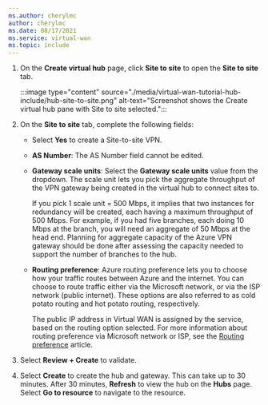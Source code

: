 ```yaml
---
ms.author: cherylmc
author: cherylmc
ms.date: 08/17/2021
ms.service: virtual-wan
ms.topic: include
---
```


1. On the **Create virtual hub** page, click **Site to site** to open the **Site to site** tab.

   :::image type="content" source="./media/virtual-wan-tutorial-hub-include/hub-site-to-site.png" alt-text="Screenshot shows the Create virtual hub pane with Site to site selected.":::

1. On the **Site to site** tab, complete the following fields:

   * Select **Yes** to create a Site-to-site VPN.
   * **AS Number**: The AS Number field cannot be edited.
   * **Gateway scale units**: Select the **Gateway scale units** value from the dropdown. The scale unit lets you pick the aggregate throughput of the VPN gateway being created in the virtual hub to connect sites to. 

     If you pick 1 scale unit = 500 Mbps, it implies that two instances for redundancy will be created, each having a maximum throughput of 500 Mbps. For example, if you had five branches, each doing 10 Mbps at the branch, you will need an aggregate of 50 Mbps at the head end. Planning for aggregate capacity of the Azure VPN gateway should be done after assessing the capacity needed to support the number of branches to the hub.
   * **Routing preference**: Azure routing preference lets you to choose how your traffic routes between Azure and the internet. You can choose to route traffic either via the Microsoft network, or via the ISP network (public internet). These options are also referred to as cold potato routing and hot potato routing, respectively. 

     The public IP address in Virtual WAN is assigned by the service, based on the routing option selected. For more information about routing preference via Microsoft network or ISP, see the [Routing preference](../articles/virtual-network/ip-services/routing-preference-overview.md) article.
1. Select **Review + Create** to validate.
1. Select **Create** to create the hub and gateway. This can take up to 30 minutes. After 30 minutes, **Refresh** to view the hub on the **Hubs** page. Select **Go to resource** to navigate to the resource.